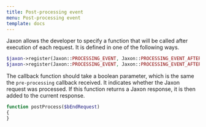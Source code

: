 ```yaml
---
title: Post-processing event
menu: Post-processing event
template: docs
---
```


Jaxon allows the developer to specify a function that will be called after execution of each request.
It is defined in one of the following ways.
```php
$jaxon->register(Jaxon::PROCESSING_EVENT, Jaxon::PROCESSING_EVENT_AFTER, 'functionName');
$jaxon->register(Jaxon::PROCESSING_EVENT, Jaxon::PROCESSING_EVENT_AFTER, array($object, 'methodName'));
```

The callback function should take a boolean parameter, which is the same the `pre-processing` callback received. It indicates whether the Jaxon request was processed.
If this function returns a Jaxon response, it is then added to the current response.
```php
function postProcess($bEndRequest)
{
}
```
